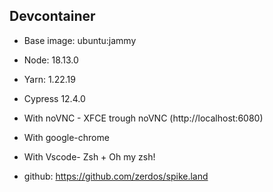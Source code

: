## Devcontainer

- Base image: ubuntu:jammy
- Node: 18.13.0
- Yarn: 1.22.19
- Cypress 12.4.0
- With noVNC - XFCE trough noVNC (http://localhost:6080)
- With google-chrome
- With Vscode- Zsh + Oh my zsh!

- github: https://github.com/zerdos/spike.land
